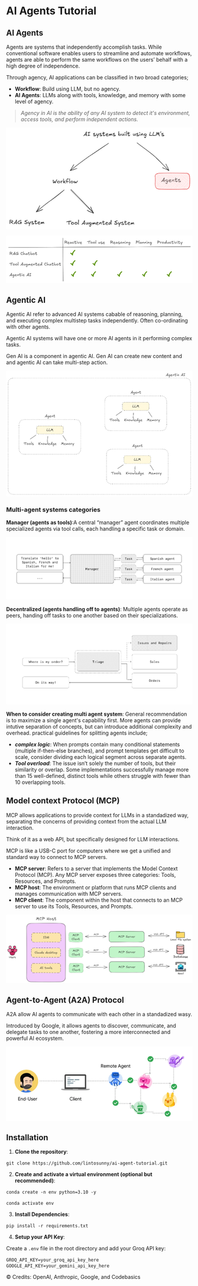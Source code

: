 # AI Agents Tutorial
## AI Agents
Agents are systems that independently accomplish tasks. While conventional software enables users to streamline and automate workflows, agents are able to perform the same workflows on the users’ behalf with a high degree of independence.

Through agency, AI applications can be classified in two broad categories;
* **Workflow**: Build using LLM, but no agency.
* **AI Agents**: LLMs along with tools, knowledge, and memory with some level of agency.

>*Agency in AI is the ability of any AI system to detect it's environment, access tools, and perform independent actions.*

![ai_systems](images/ai_systems.png)

![ai_system_features](images/ai_system_features.png)

## Agentic AI
Agentic AI refer to advanced AI systems cabable of reasoning, planning, and executing complex multistep tasks independently. Often co-ordinating with other agents.

Agentic AI systems will have one or more AI agents in it performing complex tasks.

Gen AI is a component in agentic AI. Gen AI can create new content and and agentic AI can take multi-step action.

![agentic_ai](images/agentic_ai.png)

### Multi-agent systems categories
**Manager (agents as tools)**:A central “manager” agent coordinates multiple specialized agents via tool calls, each handling a specific task or domain.

![multi_agent_manager](images/multi_agent_manager.png)

**Decentralized (agents handling off to agents)**: Multiple agents operate as peers, handing off tasks to one another based on their specializations.

![multi_agent_decentralized](images/multi_agent_decentralized.png)

**When to consider creating multi agent system**: General recommendation is to maximize a single agent's capability first. More agents can provide intutive separation of concepts, but can introduce additional complexity and overhead. practical guidelines for splitting agents include;
* ***complex logic***: When prompts contain many conditional statements (multiple if-then-else branches), and prompt templates get
difficult to scale, consider dividing each logical segment across separate agents.
* ***Tool overload***: The issue isn’t solely the number of tools, but their similarity or overlap. Some implementations successfully manage more than 15 well-defined, distinct tools while others struggle with fewer than 10 overlapping tools.

## Model context Protocol (MCP)
MCP allows applications to provide context for LLMs in a standadized way, separating the concerns of providing context from the actual LLM interaction.

Think of it as a web API, but specifically designed for LLM interactions.

MCP is like a USB-C port for computers where we get a unified and standard way to connect to MCP servers. 

* **MCP server**: Refers to a server that implements the Model Context Protocol (MCP). Any MCP server exposes three categories: Tools, Resources, and Prompts.
* **MCP host**: The environment or platform that runs MCP clients and manages communication with MCP servers.
* **MCP client**: The component within the host that connects to an MCP server to use its Tools, Resources, and Prompts.

![mcp](images/mcp.png)

## Agent-to-Agent (A2A) Protocol
A2A allow AI agents to communicate with each other in a standadized wasy.

Introduced by Google, it allows agents to discover, communicate, and delegate tasks to one another, fostering a more interconnected and powerful AI ecosystem.

![A2A](images/a2a.png)



## Installation

1. **Clone the repository**:

```
git clone https://github.com/lintosunny/ai-agent-tutorial.git
```

2. **Create and activate a virtual environment (optional but recommended)**:

```
conda create -n env python=3.10 -y
```

```
conda activate env
```

3. **Install Dependencies**:

```
pip install -r requirements.txt
```

4. **Setup your API Key**:

Create a ```.env``` file in the root directory and add your Groq API key:

```
GROQ_API_KEY=your_groq_api_key_here
GOOGLE_API_KEY=your_gemini_api_key_here
```

©️ Credits: OpenAI, Anthropic, Google, and Codebasics